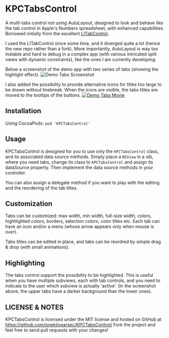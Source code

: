 KPCTabsControl
==============

A multi-tabs control *not using AutoLayout*, designed to look and behave like the tab control in Apple's Numbers spreadsheet, with enhanced capabilities. Borrowed initially from the excellent [LITabControl](https://github.com/monyschuk/LITabControl).

I used the LITabControl since some time, and it diverged quite a lot (hence the new repo rather than a fork). More importantly, AutoLayout is way too instable and hard to debug in a complex app (with various intricated split views with dynamic constraints), like the ones I am currently developing.

Below a screenshot of the demo app with two series of tabs (showing the highlight effect). 
![Demo Tabs Screenshot](http://onekilopars.ec/blog/files/screen-shot-2014-11-05-at-17.36.32.png)

I also added the possibility to provide alternative icons for titles too large to be drawn without linebreak. When the icons are visible, the tabs titles are moved to the tooltips of the buttons.
[![Demo Tabs Movie](http://onekilopars.ec/resources/Screen-Shot-2014-11-08-at-09.45.22.png)](http://onekilopars.ec/blog/files/page0_blog_entry6_2.mov)


Installation
------------

Using CocoaPods: `pod 'KPCTabsControl'`


Usage
-----

KPCTabsControl is designed for you to use only the `KPCTabsControl` class, and its associated data source methods. Simply place a `NSView` in a xib, where you need tabs, change its class to `KPCTabsControl` and assign its dataSource property. Then implement the data source methods in your controller.

You can also assign a delegate method if you want to play with the editing and the reordering of the tab titles.

Customization
-------------

Tabs can be customized: max width, min width, full-size width, colors, hightlighted colors, borders, selection colors, color titles etc. Each tab can have an icon and/or a menu (whose arrow appears only when mouse is over).

Tabs titles can be edited in place, and tabs can be reordred by simple drag & drop (with small animations).


Highlighting
------------

The tabs control support the possibility to be highlighted. This is useful when you have multiple subviews, each with tab controls, and you need to indicate to the user which subview is actually 'active'. (In the screenshot above, the upper tabs have a darker background than the lower ones).


LICENSE & NOTES
---------------

KPCTabsControl is licensed under the MIT license and hosted on GitHub at https://github.com/onekiloparsec/KPCTabsControl/ Fork the project and feel free to send pull requests with your changes!


